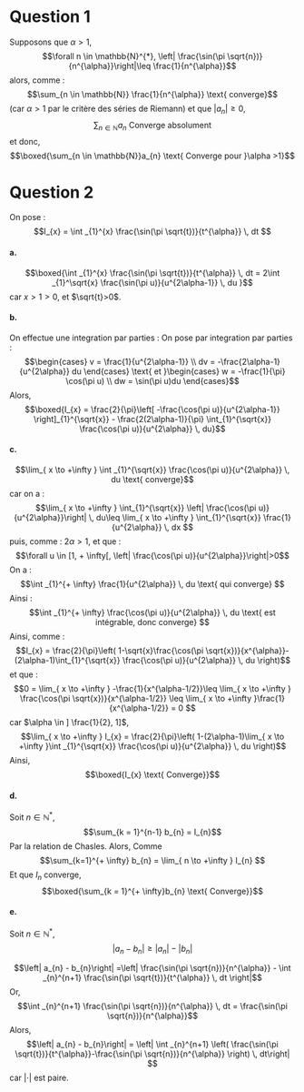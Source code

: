 # Question 1
Supposons que $\alpha >1$, 
$$\forall n \in \mathbb{N}^{*}, \left| \frac{\sin(\pi \sqrt{n})}{n^{\alpha}}\right|\leq \frac{1}{n^{\alpha}}$$
alors, comme : 
$$\sum_{n \in \mathbb{N}} \frac{1}{n^{\alpha}} \text{ converge}$$
(car $\alpha >1$ par le critère des séries de Riemann)
et que $\left| a_{n}\right|\geq 0$, 
$$\sum_{n \in \mathbb{N}} a_{n} \text{ Converge absolument}$$
et donc, 
$$\boxed{\sum_{n \in \mathbb{N}}a_{n} \text{ Converge pour }\alpha >1}$$

# Question 2
On pose : 
$$I_{x} = \int _{1}^{x} \frac{\sin(\pi \sqrt{t})}{t^{\alpha}} \, dt $$
#### a.
$$\boxed{\int _{1}^{x} \frac{\sin(\pi \sqrt{t})}{t^{\alpha}} \, dt = 2\int _{1}^\sqrt{x} \frac{\sin(\pi u)}{u^{2\alpha-1}} \, du }$$
car $x>1>0$, et $\sqrt{t}>0$.

#### b.
On effectue une integration par parties : 
On pose par integration par parties : 
$$\begin{cases} 
v = \frac{1}{u^{2\alpha-1}} \\
dv = -\frac{2\alpha-1}{u^{2\alpha}} du
\end{cases} \text{ et }\begin{cases}
w = -\frac{1}{\pi} \cos(\pi u) \\
dw = \sin(\pi u)du
\end{cases}$$
Alors, 
$$\boxed{I_{x} = \frac{2}{\pi}\left[ -\frac{\cos(\pi u)}{u^{2\alpha-1}} \right]_{1}^{\sqrt{x}} - \frac{2(2\alpha-1)}{\pi} \int_{1}^{\sqrt{x}} \frac{\cos(\pi u)}{u^{2\alpha}} \, du}$$

#### c.
$$\lim_{ x \to +\infty } \int _{1}^{\sqrt{x}} \frac{\cos(\pi u)}{u^{2\alpha}} \, du \text{ converge}$$
car on a : 
$$\lim_{ x \to +\infty } \int_{1}^{\sqrt{x}} \left| \frac{\cos(\pi u)}{u^{2\alpha}}\right| \, du\leq  \lim_{ x \to +\infty } \int_{1}^{\sqrt{x}} \frac{1}{u^{2\alpha}} \, dx $$
puis, comme : $2\alpha > 1$, et que :
$$\forall u \in [1, + \infty[, \left| \frac{\cos(\pi u)}{u^{2\alpha}}\right|>0$$
On a : 
$$\int _{1}^{+ \infty} \frac{1}{u^{2\alpha}} \, du \text{ qui converge} $$
Ainsi : 
$$\int _{1}^{+ \infty} \frac{\cos(\pi u)}{u^{2\alpha}} \, du \text{ est intégrable, donc converge} $$
Ainsi, 
comme : 
$$I_{x} = \frac{2}{\pi}\left( 1-\sqrt{x}\frac{\cos(\pi \sqrt{x})}{x^{\alpha}}-(2\alpha-1)\int_{1}^{\sqrt{x}} \frac{\cos(\pi u)}{u^{2\alpha}} \, du  \right)$$
et que : 
$$0 = \lim_{ x \to +\infty } -\frac{1}{x^{\alpha-1/2}}\leq \lim_{ x \to +\infty } \frac{\cos(\pi \sqrt{x})}{x^{\alpha-1/2}} \leq \lim_{ x \to +\infty }\frac{1}{x^{\alpha-1/2}} = 0 $$
car $\alpha \in ] \frac{1}{2}, 1]$, 
$$\lim_{ x \to +\infty } I_{x} = \frac{2}{\pi}\left( 1-(2\alpha-1)\lim_{ x \to +\infty }\int _{1}^{\sqrt{x}} \frac{\cos(\pi u)}{u^{2\alpha}} \, du  \right)$$
Ainsi, 
$$\boxed{I_{x} \text{ Converge}}$$

#### d.
Soit $n \in \mathbb{N}^{*}$, 
$$\sum_{k = 1}^{n-1} b_{n} = I_{n}$$
Par la relation de Chasles. 
Alors, Comme
$$\sum_{k=1}^{+ \infty} b_{n} = \lim_{ n \to +\infty } I_{n} $$
Et que $I_{n}$ converge, 
$$\boxed{\sum_{k = 1}^{+ \infty}b_{n} \text{ Converge}}$$

#### e.
Soit $n \in \mathbb{N}^{*}$, 
$$ \left| a_{n} - b_{n}\right|\geq \left| a_{n}\right|-\left| b_{n}\right|$$

$$\left| a_{n} - b_{n}\right| =\left| \frac{\sin(\pi \sqrt{n})}{n^{\alpha}} - \int _{n}^{n+1} \frac{\sin(\pi \sqrt{t})}{t^{\alpha}} \, dt \right|$$
Or, 
$$\int _{n}^{n+1} \frac{\sin(\pi \sqrt{n})}{n^{\alpha}} \, dt = \frac{\sin(\pi \sqrt{n})}{n^{\alpha}}$$
Alors, 
$$\left| a_{n} - b_{n}\right| = \left| \int _{n}^{n+1} \left( \frac{\sin(\pi \sqrt{t})}{t^{\alpha}}-\frac{\sin(\pi \sqrt{n})}{n^{\alpha}} \right) \, dt\right| $$
car $\left| \cdot\right|$ est paire. 